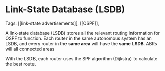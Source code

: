 # Link-State Database (LSDB)
Tags: [[link-state advertisements]], [[OSPF]], 

A link-state database (LSDB) stores all the relevant routing information for OSPF to function. Each router in the same autonomous system has an LSDB, and every router in the **same area** will have the **same LSDB**. ABRs will  all connected areas

With the LSDB, each router uses the SPF algorithm (Dijkstra) to calculate the best route. 